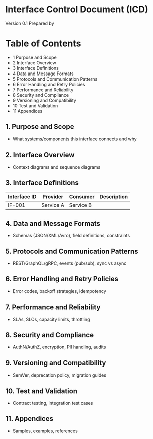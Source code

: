 # Interface Control Document (ICD)

Version 0.1
Prepared by <author>
<organization>
<date created>

Table of Contents
=================
- 1 Purpose and Scope
- 2 Interface Overview
- 3 Interface Definitions
- 4 Data and Message Formats
- 5 Protocols and Communication Patterns
- 6 Error Handling and Retry Policies
- 7 Performance and Reliability
- 8 Security and Compliance
- 9 Versioning and Compatibility
- 10 Test and Validation
- 11 Appendices

## 1. Purpose and Scope
- What systems/components this interface connects and why

## 2. Interface Overview
- Context diagrams and sequence diagrams

## 3. Interface Definitions
| Interface ID | Provider | Consumer | Description |
|--------------|----------|----------|-------------|
| IF-001 | Service A | Service B |  |

## 4. Data and Message Formats
- Schemas (JSON/XML/Avro), field definitions, constraints

## 5. Protocols and Communication Patterns
- REST/GraphQL/gRPC, events (pub/sub), sync vs async

## 6. Error Handling and Retry Policies
- Error codes, backoff strategies, idempotency

## 7. Performance and Reliability
- SLAs, SLOs, capacity limits, throttling

## 8. Security and Compliance
- AuthN/AuthZ, encryption, PII handling, audits

## 9. Versioning and Compatibility
- SemVer, deprecation policy, migration guides

## 10. Test and Validation
- Contract testing, integration test cases

## 11. Appendices
- Samples, examples, references
